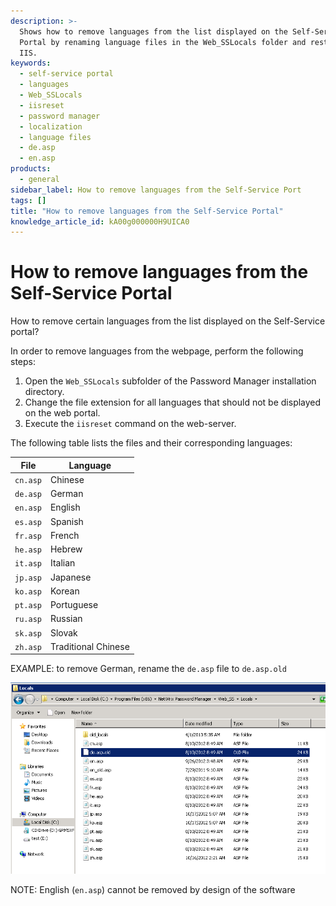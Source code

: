 ```yaml
---
description: >-
  Shows how to remove languages from the list displayed on the Self-Service
  Portal by renaming language files in the Web_SSLocals folder and restarting
  IIS.
keywords:
  - self-service portal
  - languages
  - Web_SSLocals
  - iisreset
  - password manager
  - localization
  - language files
  - de.asp
  - en.asp
products:
  - general
sidebar_label: How to remove languages from the Self-Service Port
tags: []
title: "How to remove languages from the Self-Service Portal"
knowledge_article_id: kA00g000000H9UICA0
---
```


# How to remove languages from the Self-Service Portal

How to remove certain languages from the list displayed on the Self-Service portal?

In order to remove languages from the webpage, perform the following steps:

1. Open the `Web_SSLocals` subfolder of the Password Manager installation directory.
2. Change the file extension for all languages that should not be displayed on the web portal.
3. Execute the `iisreset` command on the web-server.

The following table lists the files and their corresponding languages:

| File | Language |
|------|----------|
| `cn.asp` | Chinese |
| `de.asp` | German |
| `en.asp` | English |
| `es.asp` | Spanish |
| `fr.asp` | French |
| `he.asp` | Hebrew |
| `it.asp` | Italian |
| `jp.asp` | Japanese |
| `ko.asp` | Korean |
| `pt.asp` | Portuguese |
| `ru.asp` | Russian |
| `sk.asp` | Slovak |
| `zh.asp` | Traditional Chinese |

EXAMPLE: to remove German, rename the `de.asp` file to `de.asp.old`

![User-added image](./images/ka04u00000116cK_0EM700000004xIe.png)

NOTE: English (`en.asp`) cannot be removed by design of the software
